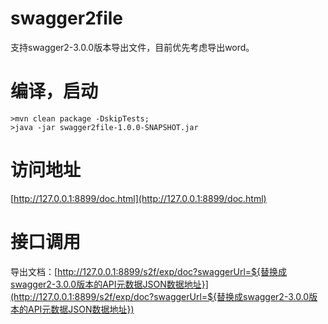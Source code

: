 # swagger2file
支持swagger2-3.0.0版本导出文件，目前优先考虑导出word。

# 编译，启动
```shell script
>mvn clean package -DskipTests;
>java -jar swagger2file-1.0.0-SNAPSHOT.jar
```

# 访问地址
[http://127.0.0.1:8899/doc.html](http://127.0.0.1:8899/doc.html)

# 接口调用
导出文档：[http://127.0.0.1:8899/s2f/exp/doc?swaggerUrl=${替换成swagger2-3.0.0版本的API元数据JSON数据地址}](http://127.0.0.1:8899/s2f/exp/doc?swaggerUrl=${替换成swagger2-3.0.0版本的API元数据JSON数据地址})
